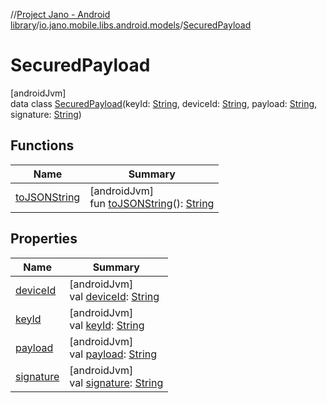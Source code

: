 //[Project Jano - Android library](../../../index.md)/[io.jano.mobile.libs.android.models](../index.md)/[SecuredPayload](index.md)

# SecuredPayload

[androidJvm]\
data class [SecuredPayload](index.md)(keyId: [String](https://kotlinlang.org/api/latest/jvm/stdlib/kotlin/-string/index.html), deviceId: [String](https://kotlinlang.org/api/latest/jvm/stdlib/kotlin/-string/index.html), payload: [String](https://kotlinlang.org/api/latest/jvm/stdlib/kotlin/-string/index.html), signature: [String](https://kotlinlang.org/api/latest/jvm/stdlib/kotlin/-string/index.html))

## Functions

| Name | Summary |
|---|---|
| [toJSONString](to-j-s-o-n-string.md) | [androidJvm]<br>fun [toJSONString](to-j-s-o-n-string.md)(): [String](https://kotlinlang.org/api/latest/jvm/stdlib/kotlin/-string/index.html) |

## Properties

| Name | Summary |
|---|---|
| [deviceId](device-id.md) | [androidJvm]<br>val [deviceId](device-id.md): [String](https://kotlinlang.org/api/latest/jvm/stdlib/kotlin/-string/index.html) |
| [keyId](key-id.md) | [androidJvm]<br>val [keyId](key-id.md): [String](https://kotlinlang.org/api/latest/jvm/stdlib/kotlin/-string/index.html) |
| [payload](payload.md) | [androidJvm]<br>val [payload](payload.md): [String](https://kotlinlang.org/api/latest/jvm/stdlib/kotlin/-string/index.html) |
| [signature](signature.md) | [androidJvm]<br>val [signature](signature.md): [String](https://kotlinlang.org/api/latest/jvm/stdlib/kotlin/-string/index.html) |
